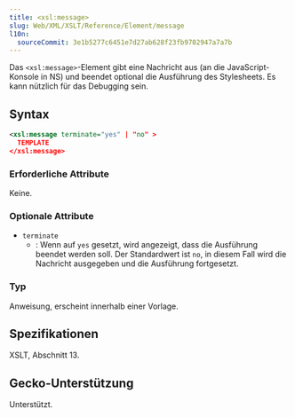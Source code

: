 ```yaml
---
title: <xsl:message>
slug: Web/XML/XSLT/Reference/Element/message
l10n:
  sourceCommit: 3e1b5277c6451e7d27ab628f23fb9702947a7a7b
---
```


Das `<xsl:message>`-Element gibt eine Nachricht aus (an die JavaScript-Konsole in NS) und beendet optional die Ausführung des Stylesheets. Es kann nützlich für das Debugging sein.

## Syntax

```xml
<xsl:message terminate="yes" | "no" >
  TEMPLATE
</xsl:message>
```

### Erforderliche Attribute

Keine.

### Optionale Attribute

- `terminate`
  - : Wenn auf `yes` gesetzt, wird angezeigt, dass die Ausführung beendet werden soll. Der Standardwert ist `no`, in diesem Fall wird die Nachricht ausgegeben und die Ausführung fortgesetzt.

### Typ

Anweisung, erscheint innerhalb einer Vorlage.

## Spezifikationen

XSLT, Abschnitt 13.

## Gecko-Unterstützung

Unterstützt.
